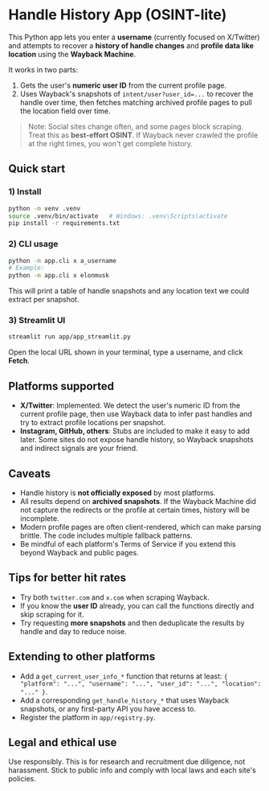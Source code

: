 
# Handle History App (OSINT-lite)

This Python app lets you enter a **username** (currently focused on X/Twitter) and attempts to recover a **history of handle changes** and **profile data like location** using the **Wayback Machine**.

It works in two parts:
1. Gets the user's **numeric user ID** from the current profile page.
2. Uses Wayback's snapshots of `intent/user?user_id=...` to recover the handle over time, then fetches matching archived profile pages to pull the location field over time.

> Note: Social sites change often, and some pages block scraping. Treat this as **best-effort OSINT**. If Wayback never crawled the profile at the right times, you won't get complete history.


## Quick start

### 1) Install
```bash
python -m venv .venv
source .venv/bin/activate   # Windows: .venv\Scripts\activate
pip install -r requirements.txt
```

### 2) CLI usage
```bash
python -m app.cli x a_username
# Example:
python -m app.cli x elonmusk
```

This will print a table of handle snapshots and any location text we could extract per snapshot.

### 3) Streamlit UI
```bash
streamlit run app/app_streamlit.py
```
Open the local URL shown in your terminal, type a username, and click **Fetch**.

## Platforms supported

- **X/Twitter**: Implemented. We detect the user's numeric ID from the current profile page, then use Wayback data to infer past handles and try to extract profile locations per snapshot.
- **Instagram, GitHub, others**: Stubs are included to make it easy to add later. Some sites do not expose handle history, so Wayback snapshots and indirect signals are your friend.

## Caveats

- Handle history is **not officially exposed** by most platforms.
- All results depend on **archived snapshots**. If the Wayback Machine did not capture the redirects or the profile at certain times, history will be incomplete.
- Modern profile pages are often client-rendered, which can make parsing brittle. The code includes multiple fallback patterns.
- Be mindful of each platform's Terms of Service if you extend this beyond Wayback and public pages.

## Tips for better hit rates

- Try both `twitter.com` and `x.com` when scraping Wayback.
- If you know the **user ID** already, you can call the functions directly and skip scraping for it.
- Try requesting **more snapshots** and then deduplicate the results by handle and day to reduce noise.

## Extending to other platforms

- Add a `get_current_user_info_*` function that returns at least: `{ "platform": "...", "username": "...", "user_id": "...", "location": "..." }`.
- Add a corresponding `get_handle_history_*` that uses Wayback snapshots, or any first-party API you have access to.
- Register the platform in `app/registry.py`.

## Legal and ethical use

Use responsibly. This is for research and recruitment due diligence, not harassment. Stick to public info and comply with local laws and each site's policies.
